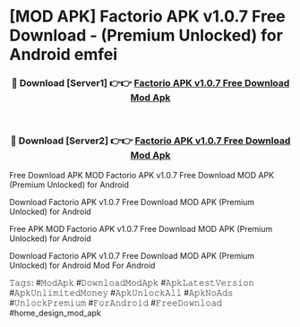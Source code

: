 # [MOD APK] Factorio APK v1.0.7 Free Download - (Premium Unlocked) for Android emfei



<div align="center">
<h3>🔴 Download [Server1] 👉👉 <a href="https://momento.my/?title=Factorio_APK_v1.0.7_Free_Download">Factorio APK v1.0.7 Free Download Mod Apk</a></h3><br>

<h3>🔴 Download [Server2] 👉👉 <a href="https://momento.my/?title=Factorio_APK_v1.0.7_Free_Download">Factorio APK v1.0.7 Free Download Mod Apk</a></h3>
</div>



Free Download APK MOD Factorio APK v1.0.7 Free Download MOD APK (Premium Unlocked) for Android

Download Factorio APK v1.0.7 Free Download MOD APK (Premium Unlocked) for Android

Free APK MOD Factorio APK v1.0.7 Free Download MOD APK (Premium Unlocked) for Android

Download Factorio APK v1.0.7 Free Download MOD APK (Premium Unlocked) for Android Mod For Android

𝚃𝚊𝚐𝚜: #𝙼𝚘𝚍𝙰𝚙𝚔 #𝙳𝚘𝚠𝚗𝚕𝚘𝚊𝚍𝙼𝚘𝚍𝙰𝚙𝚔 #𝙰𝚙𝚔𝙻𝚊𝚝𝚎𝚜𝚝𝚅𝚎𝚛𝚜𝚒𝚘𝚗 #𝙰𝚙𝚔𝚄𝚗𝚕𝚒𝚖𝚒𝚝𝚎𝚍𝙼𝚘𝚗𝚎𝚢 #𝙰𝚙𝚔𝚄𝚗𝚕𝚘𝚌𝚔𝙰𝚕𝚕 #𝙰𝚙𝚔𝙽𝚘𝙰𝚍𝚜 #𝚄𝚗𝚕𝚘𝚌𝚔𝙿𝚛𝚎𝚖𝚒𝚞𝚖 #𝙵𝚘𝚛𝙰𝚗𝚍𝚛𝚘𝚒𝚍 #𝙵𝚛𝚎𝚎𝙳𝚘𝚠𝚗𝚕𝚘𝚊𝚍 #home_design_mod_apk
